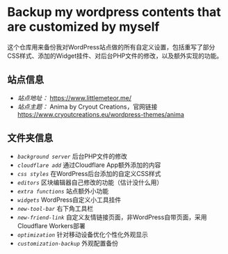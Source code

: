 # Backup my wordpress contents that are customized by myself

这个仓库用来备份我对WordPress站点做的所有自定义设置，包括重写了部分CSS样式、添加的Widget挂件、对后台PHP文件的修改，以及额外实现的功能。

## 站点信息

* *站点地址：* <https://www.littlemeteor.me/>
* *站点主题：* Anima by Cryout Creations，官网链接 <https://www.cryoutcreations.eu/wordpress-themes/anima>

## 文件夹信息

* *`background server`* 后台PHP文件的修改
* *`cloudflare add`* 通过Cloudflare App额外添加的内容
* *`css styles`* 在WordPress后台添加的自定义CSS样式
* *`editors`* 区块编辑器自己修改的功能（估计没什么用）
* *`extra functions`* 站点额外小功能
* *`widgets`* WordPress自定义小工具挂件
* *`new-tool-bar`* 右下角工具栏
* *`new-friend-link`* 自定义友情链接页面，非WordPress自带页面，采用Cloudflare Workers部署
* *`optimization`* 针对移动设备优化个性化外观显示
* *`customization-backup`* 外观配置备份
